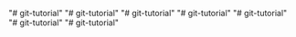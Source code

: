 "# git-tutorial" 
"# git-tutorial" 
"# git-tutorial" 
"# git-tutorial" 
"# git-tutorial" 
"# git-tutorial" 
"# git-tutorial" 
